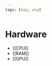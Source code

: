 ```yaml
---
tags: [map, wip]
---
```


# Hardware

<!-- - How computers work? -->

- [[CPU]]
- [[RAM]]
- [[GPU]]

<!--
Есть 6 блоков:

- Блок ввода. Получает информацию от устройств ввода
- Блок вывода. Передает информацию на монитор и, например, принтер
- Блок памяти. Характерен высокой скоростью доступа и низкой стоимостью
- АЛУ
- ЦПУ
- Хранилище

* [Computer Architecture](http://compsci.hunter.cuny.edu/~sweiss/course_materials/csci360/csci360_f14.php)
  -->
